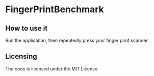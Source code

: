 # FingerPrintBenchmark

## How to use it
Run the application, then repeatedly press your finger print scanner.

## Licensing
The code is licensed under the MIT License.
